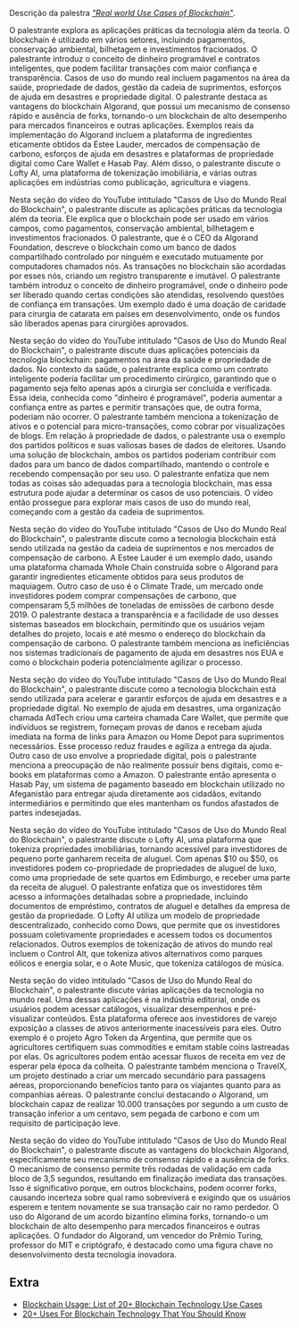 Descrição da palestra *["Real world Use Cases of Blockchain"](https://www.youtube.com/watch?v=gKA1mzajwyA)*.

O palestrante explora as aplicações práticas da tecnologia além da teoria. O blockchain é utilizado em vários setores, incluindo pagamentos, conservação ambiental, bilhetagem e investimentos fracionados. O palestrante introduz o conceito de dinheiro programável e contratos inteligentes, que podem facilitar transações com maior confiança e transparência. Casos de uso do mundo real incluem pagamentos na área da saúde, propriedade de dados, gestão da cadeia de suprimentos, esforços de ajuda em desastres e propriedade digital. O palestrante destaca as vantagens do blockchain Algorand, que possui um mecanismo de consenso rápido e ausência de forks, tornando-o um blockchain de alto desempenho para mercados financeiros e outras aplicações. Exemplos reais da implementação do Algorand incluem a plataforma de ingredientes eticamente obtidos da Estee Lauder, mercados de compensação de carbono, esforços de ajuda em desastres e plataformas de propriedade digital como Care Wallet e Hasab Pay. Além disso, o palestrante discute o Lofty AI, uma plataforma de tokenização imobiliária, e várias outras aplicações em indústrias como publicação, agricultura e viagens.

Nesta seção do vídeo do YouTube intitulado "Casos de Uso do Mundo Real do Blockchain", o palestrante discute as aplicações práticas da tecnologia além da teoria. Ele explica que o blockchain pode ser usado em vários campos, como pagamentos, conservação ambiental, bilhetagem e investimentos fracionados. O palestrante, que é o CEO da Algorand Foundation, descreve o blockchain como um banco de dados compartilhado controlado por ninguém e executado mutuamente por computadores chamados nós. As transações no blockchain são acordadas por esses nós, criando um registro transparente e imutável. O palestrante também introduz o conceito de dinheiro programável, onde o dinheiro pode ser liberado quando certas condições são atendidas, resolvendo questões de confiança em transações. Um exemplo dado é uma doação de caridade para cirurgia de catarata em países em desenvolvimento, onde os fundos são liberados apenas para cirurgiões aprovados.

Nesta seção do vídeo do YouTube intitulado "Casos de Uso do Mundo Real do Blockchain", o palestrante discute duas aplicações potenciais da tecnologia blockchain: pagamentos na área da saúde e propriedade de dados. No contexto da saúde, o palestrante explica como um contrato inteligente poderia facilitar um procedimento cirúrgico, garantindo que o pagamento seja feito apenas após a cirurgia ser concluída e verificada. Essa ideia, conhecida como "dinheiro é programável", poderia aumentar a confiança entre as partes e permitir transações que, de outra forma, poderiam não ocorrer. O palestrante também menciona a tokenização de ativos e o potencial para micro-transações, como cobrar por visualizações de blogs. Em relação à propriedade de dados, o palestrante usa o exemplo dos partidos políticos e suas valiosas bases de dados de eleitores. Usando uma solução de blockchain, ambos os partidos poderiam contribuir com dados para um banco de dados compartilhado, mantendo o controle e recebendo compensação por seu uso. O palestrante enfatiza que nem todas as coisas são adequadas para a tecnologia blockchain, mas essa estrutura pode ajudar a determinar os casos de uso potenciais. O vídeo então prossegue para explorar mais casos de uso do mundo real, começando com a gestão da cadeia de suprimentos.

Nesta seção do vídeo do YouTube intitulado "Casos de Uso do Mundo Real do Blockchain", o palestrante discute como a tecnologia blockchain está sendo utilizada na gestão da cadeia de suprimentos e nos mercados de compensação de carbono. A Estee Lauder é um exemplo dado, usando uma plataforma chamada Whole Chain construída sobre o Algorand para garantir ingredientes eticamente obtidos para seus produtos de maquiagem. Outro caso de uso é o Climate Trade, um mercado onde investidores podem comprar compensações de carbono, que compensaram 5,5 milhões de toneladas de emissões de carbono desde 2019. O palestrante destaca a transparência e a facilidade de uso desses sistemas baseados em blockchain, permitindo que os usuários vejam detalhes do projeto, locais e até mesmo o endereço do blockchain da compensação de carbono. O palestrante também menciona as ineficiências nos sistemas tradicionais de pagamento de ajuda em desastres nos EUA e como o blockchain poderia potencialmente agilizar o processo.

Nesta seção do vídeo do YouTube intitulado "Casos de Uso do Mundo Real do Blockchain", o palestrante discute como a tecnologia blockchain está sendo utilizada para acelerar e garantir esforços de ajuda em desastres e a propriedade digital. No exemplo de ajuda em desastres, uma organização chamada AdTech criou uma carteira chamada Care Wallet, que permite que indivíduos se registrem, forneçam provas de danos e recebam ajuda imediata na forma de links para Amazon ou Home Depot para suprimentos necessários. Esse processo reduz fraudes e agiliza a entrega da ajuda. Outro caso de uso envolve a propriedade digital, pois o palestrante menciona a preocupação de não realmente possuir bens digitais, como e-books em plataformas como a Amazon. O palestrante então apresenta o Hasab Pay, um sistema de pagamento baseado em blockchain utilizado no Afeganistão para entregar ajuda diretamente aos cidadãos, evitando intermediários e permitindo que eles mantenham os fundos afastados de partes indesejadas.

Nesta seção do vídeo do YouTube intitulado "Casos de Uso do Mundo Real do Blockchain", o palestrante discute o Lofty AI, uma plataforma que tokeniza propriedades imobiliárias, tornando acessível para investidores de pequeno porte ganharem receita de aluguel. Com apenas $10 ou $50, os investidores podem co-propriedade de propriedades de aluguel de luxo, como uma propriedade de sete quartos em Edimburgo, e receber uma parte da receita de aluguel. O palestrante enfatiza que os investidores têm acesso a informações detalhadas sobre a propriedade, incluindo documentos de empréstimo, contratos de aluguel e detalhes da empresa de gestão da propriedade. O Lofty AI utiliza um modelo de propriedade descentralizado, conhecido como Dows, que permite que os investidores possuam coletivamente propriedades e acessem todos os documentos relacionados. Outros exemplos de tokenização de ativos do mundo real incluem o Control Alt, que tokeniza ativos alternativos como parques eólicos e energia solar, e o Aote Music, que tokeniza catálogos de música.

Nesta seção do vídeo intitulado "Casos de Uso do Mundo Real do Blockchain", o palestrante discute várias aplicações da tecnologia no mundo real. Uma dessas aplicações é na indústria editorial, onde os usuários podem acessar catálogos, visualizar desempenhos e pré-visualizar conteúdos. Esta plataforma oferece aos investidores de varejo exposição a classes de ativos anteriormente inacessíveis para eles. Outro exemplo é o projeto Agro Token da Argentina, que permite que os agricultores certifiquem suas commodities e emitam stable coins lastreadas por elas. Os agricultores podem então acessar fluxos de receita em vez de esperar pela época da colheita. O palestrante também menciona o TravelX, um projeto destinado a criar um mercado secundário para passagens aéreas, proporcionando benefícios tanto para os viajantes quanto para as companhias aéreas. O palestrante conclui destacando o Algorand, um blockchain capaz de realizar 10.000 transações por segundo a um custo de transação inferior a um centavo, sem pegada de carbono e com um requisito de participação leve.

Nesta seção do vídeo do YouTube intitulado "Casos de Uso do Mundo Real do Blockchain", o palestrante discute as vantagens do blockchain Algorand, especificamente seu mecanismo de consenso rápido e a ausência de forks. O mecanismo de consenso permite três rodadas de validação em cada bloco de 3,5 segundos, resultando em finalização imediata das transações. Isso é significativo porque, em outros blockchains, podem ocorrer forks, causando incerteza sobre qual ramo sobreviverá e exigindo que os usuários esperem e tentem novamente se sua transação cair no ramo perdedor. O uso do Algorand de um acordo bizantino elimina forks, tornando-o um blockchain de alto desempenho para mercados financeiros e outras aplicações. O fundador do Algorand, um vencedor do Prêmio Turing, professor do MIT e criptógrafo, é destacado como uma figura chave no desenvolvimento desta tecnologia inovadora.

## Extra
- [Blockchain Usage: List of 20+ Blockchain Technology Use Cases](https://101blockchains.com/blockchain-usage/)
- [20+ Uses For Blockchain Technology That You Should Know](https://101blockchains.com/uses-for-blockchain-technology/)
